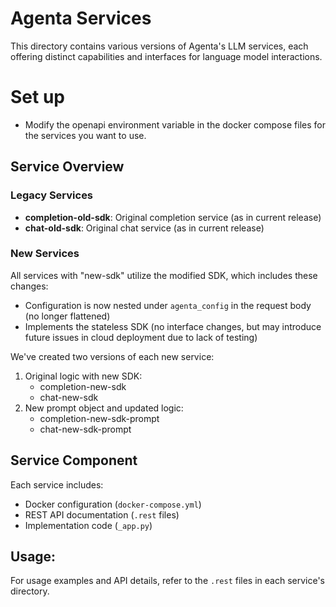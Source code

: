 # Agenta Services

This directory contains various versions of Agenta's LLM services, each offering distinct capabilities and interfaces for language model interactions.

# Set up

- Modify the openapi environment variable in the docker compose files for the services you want to use.

## Service Overview

### Legacy Services
- **completion-old-sdk**: Original completion service (as in current release)
- **chat-old-sdk**: Original chat service (as in current release)

### New Services
All services with "new-sdk" utilize the modified SDK, which includes these changes:
- Configuration is now nested under `agenta_config` in the request body (no longer flattened)
- Implements the stateless SDK (no interface changes, but may introduce future issues in cloud deployment due to lack of testing)

We've created two versions of each new service:
1. Original logic with new SDK:
   - completion-new-sdk
   - chat-new-sdk
2. New prompt object and updated logic:
   - completion-new-sdk-prompt
   - chat-new-sdk-prompt

## Service Component

Each service includes:
- Docker configuration (`docker-compose.yml`)
- REST API documentation (`.rest` files)
- Implementation code (`_app.py`)

## Usage:

For usage examples and API details, refer to the `.rest` files in each service's directory.
